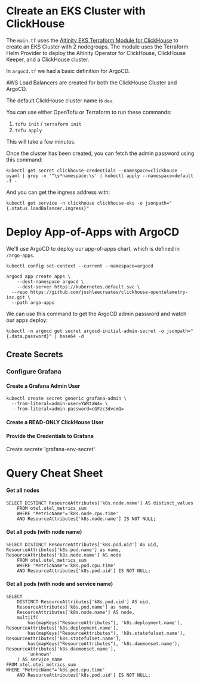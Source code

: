 # Clreate an EKS Cluster with ClickHouse

The `main.tf` uses the [Altinity EKS Terraform Module for ClickHouse](https://github.com/Altinity/terraform-aws-eks-clickhouse) to 
create an EKS Cluster with 2 nodegroups. The module uses the Terraform Helm Provider
to deploy the Altinity Operator for ClickHouse, ClickHouse Keeper, and a ClickHouse cluster.

In `argocd.tf` we had a basic definition for ArgoCD.

AWS Load Balancers are created for both the ClickHouse Cluster and ArgoCD.

The default ClickHouse cluster name is `dev`.

You can use either OpenTofu or Terraform to run these commands:

1. `tofu init` / `terraform init`
2. `tofu apply`

This will take a few minutes.

Once the cluster has been created, you can fetch the admin password using this command:

```
kubectl get secret clickhouse-credentials --namespace=clickhouse -oyaml | grep -v '^\s*namespace:\s' | kubectl apply --namespace=default -f -
```

And you can get the ingress address with:

```
kubectl get service -n clickhouse clickhouse-eks -o jsonpath="{.status.loadBalancer.ingress}"
```

# Deploy App-of-Apps with ArgoCD

We'll use ArgoCD to deploy our app-of-apps chart, which is defined in `/argo-apps`.

`kubectl config set-context --current --namespace=argocd`

```
argocd app create apps \
    --dest-namespace argocd \
    --dest-server https://kubernetes.default.svc \
  --repo https://github.com/joshleecreates/clickhouse-opentelemetry-iac.git \
  --path argo-apps
```

We can use this command to get the ArgoCD admin password and watch our apps deploy:

```
kubectl -n argocd get secret argocd-initial-admin-secret -o jsonpath="{.data.password}" | base64 -d
```

## Create Secrets

### Configure Grafana

#### Create a Grafana Admin User

```
kubectl create secret generic grafana-admin \
  --from-literal=admin-user=YWRtaW4= \
  --from-literal=admin-password=cGFzc3dvcmQ=
```

#### Create a READ-ONLY ClickHouse User

#### Provide the Credentials to Grafana
Create secrete 'grafana-env-secret'

# Query Cheat Sheet

#### Get all nodes

```
SELECT DISTINCT ResourceAttributes['k8s.node.name'] AS distinct_values
	FROM otel.otel_metrics_sum
	WHERE "MetricName"='k8s.node.cpu.time' 
	AND ResourceAttributes['k8s.node.name'] IS NOT NULL;
```

#### Get all pods (with node name)

```
SELECT DISTINCT ResourceAttributes['k8s.pod.uid'] AS uid, ResourceAttributes['k8s.pod.name'] as name, ResourceAttributes['k8s.node.name'] AS node
	FROM otel.otel_metrics_sum
	WHERE "MetricName"='k8s.pod.cpu.time' 
	AND ResourceAttributes['k8s.pod.uid'] IS NOT NULL;
```

#### Get all pods (with node and service name)

```
SELECT 
	DISTINCT ResourceAttributes['k8s.pod.uid'] AS uid, 
	ResourceAttributes['k8s.pod.name'] as name, 
	ResourceAttributes['k8s.node.name'] AS node,
	multiIf(
		has(mapKeys("ResourceAttributes"), 'k8s.deployment.name'), ResourceAttributes['k8s.deployment.name'],
		has(mapKeys("ResourceAttributes"), 'k8s.statefulset.name'), ResourceAttributes['k8s.statefulset.name'],
		has(mapKeys("ResourceAttributes"), 'k8s.daemonset.name'), ResourceAttributes['k8s.daemonset.name'],
		'unknown'
	) AS service_name
FROM otel.otel_metrics_sum
WHERE "MetricName"='k8s.pod.cpu.time' 
	AND ResourceAttributes['k8s.pod.uid'] IS NOT NULL;
```
